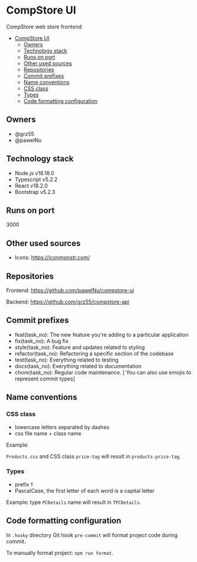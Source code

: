 # CompStore UI

CompStore web store frontend

-   [CompStore UI](#compstore-ui)
    -   [Owners](#owners)
    -   [Technology stack](#technology-stack)
    -   [Runs on port](#runs-on-port)
    -   [Other used sources](#other-used-sources)
    -   [Repositories](#repositories)
    -   [Commit prefixes](#commit-prefixes)
    -   [Name conventions](#name-conventions)
    -   [CSS class](#css-class)
    -   [Types](#types)
    -   [Code formatting configuration](#code-formatting-configuration)

## Owners

-   @grz55
-   @pawelNu

## Technology stack

-   Node.js v18.18.0
-   Typescript v5.2.2
-   React v18.2.0
-   Bootstrap v5.2.3

## Runs on port

3000

## Other used sources

-   Icons: https://iconmonstr.com/

## Repositories

Frontend: https://github.com/pawelNu/compstore-ui

Backend: https://github.com/grz55/compstore-api

## Commit prefixes

-   feat(task_no): The new feature you're adding to a particular application
-   fix(task_no): A bug fix
-   style(task_no): Feature and updates related to styling
-   refactor(task_no): Refactoring a specific section of the codebase
-   test(task_no): Everything related to testing
-   docs(task_no): Everything related to documentation
-   chore(task_no): Regular code maintenance. [ You can also use emojis to represent commit types]

## Name conventions

### CSS class

-   lowercase letters separated by dashes
-   css file name + class name

Example:

`Products.css` and CSS class `price-tag` will result in `products-price-tag`.

### Types

-   prefix `T`
-   PascalCase, the first letter of each word is a capital letter

Example: type `PCDetails` name will result in `TPCDetails`.

## Code formatting configuration

In `.husky` directory Git hook `pre-commit` will format project code during commit.

To manually format project: `npm run format`.
